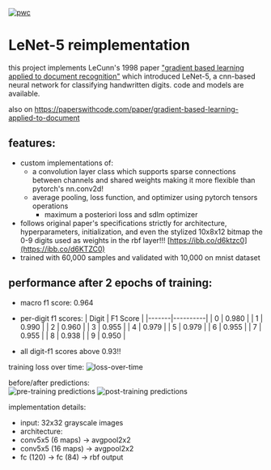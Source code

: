[![pwc](https://img.shields.io/endpoint.svg?url=https://paperswithcode.com/badge/gradient-based-learning-applied-to-document/handwritten-digit-recognition-on-digits-1)](https://paperswithcode.com/sota/handwritten-digit-recognition-on-digits-1?p=gradient-based-learning-applied-to-document)

# LeNet-5 reimplementation

this project implements LeCunn's 1998 paper ["gradient based learning applied to document recognition"](http://vision.stanford.edu/cs598_spring07/papers/lecun98.pdf) which introduced LeNet-5, a cnn-based neural network for classifying handwritten digits. code and models are available.

also on https://paperswithcode.com/paper/gradient-based-learning-applied-to-document

## features:
- custom implementations of:
  - a convolution layer class which supports sparse connections between channels and shared weights making it more flexible than pytorch's nn.conv2d!
  - average pooling, loss function, and optimizer using pytorch tensors operations 
    - maximum a posteriori loss and sdlm optimizer
- follows original paper's specifications strictly for architecture, hyperparameters, initialization, and even the stylized 10x8x12 bitmap the 0-9 digits used as weights in the rbf layer!!! [https://ibb.co/d6ktzc0](https://ibb.co/d6KTZC0)
- trained with 60,000 samples and validated with 10,000 on mnist dataset

## performance after 2 epochs of training:
- macro f1 score: 0.964 
- per-digit f1 scores:
  | Digit | F1 Score |
  |-------|----------|
  | 0     | 0.980    |
  | 1     | 0.990    |
  | 2     | 0.960    |
  | 3     | 0.955    |
  | 4     | 0.979    |
  | 5     | 0.979    |
  | 6     | 0.955    |
  | 7     | 0.955    |
  | 8     | 0.938    |
  | 9     | 0.950    |
  
- all digit-f1 scores above 0.93!!

training loss over time:
![loss-over-time](https://github.com/user-attachments/assets/c120031b-8aae-4a7b-987b-22330ea578dc)

before/after predictions:  
![pre-training predictions](https://github.com/user-attachments/assets/88bb8314-6cfc-4ae2-89bb-8a9e44505977)
![post-training predictions](https://github.com/user-attachments/assets/91b42650-4e7f-4e7e-a672-407cdf0683d4)

implementation details:
- input: 32x32 grayscale images
- architecture: 
 - conv5x5 (6 maps) -> avgpool2x2 
 - conv5x5 (16 maps) -> avgpool2x2
 - fc (120) -> fc (84) -> rbf output
